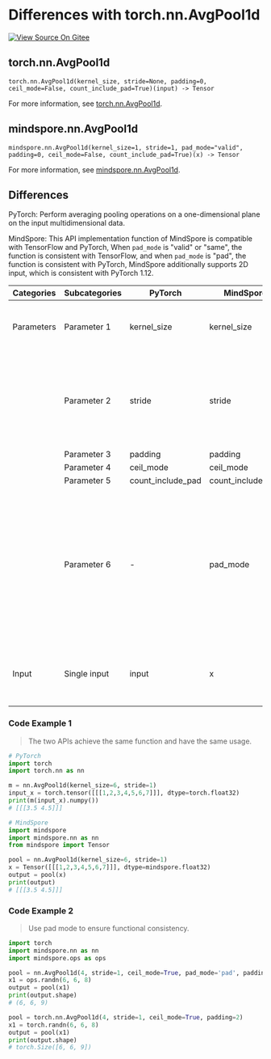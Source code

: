 # Differences with torch.nn.AvgPool1d

[![View Source On Gitee](https://mindspore-website.obs.cn-north-4.myhuaweicloud.com/website-images/r2.3/resource/_static/logo_source_en.svg)](https://gitee.com/mindspore/docs/blob/r2.3/docs/mindspore/source_en/note/api_mapping/pytorch_diff/AvgPool1d.md)

## torch.nn.AvgPool1d

```text
torch.nn.AvgPool1d(kernel_size, stride=None, padding=0, ceil_mode=False, count_include_pad=True)(input) -> Tensor
```

For more information, see [torch.nn.AvgPool1d](https://pytorch.org/docs/1.8.1/generated/torch.nn.AvgPool1d.html).

## mindspore.nn.AvgPool1d

```text
mindspore.nn.AvgPool1d(kernel_size=1, stride=1, pad_mode="valid", padding=0, ceil_mode=False, count_include_pad=True)(x) -> Tensor
```

For more information, see [mindspore.nn.AvgPool1d](https://www.mindspore.cn/docs/en/r2.3/api_python/nn/mindspore.nn.AvgPool1d.html).

## Differences

PyTorch: Perform averaging pooling operations on a one-dimensional plane on the input multidimensional data.

MindSpore: This API implementation function of MindSpore is compatible with TensorFlow and PyTorch, When `pad_mode` is "valid" or "same", the function is consistent with TensorFlow, and when `pad_mode` is "pad", the function is consistent with PyTorch, MindSpore additionally supports 2D input, which is consistent with PyTorch 1.12.

| Categories | Subcategories   | PyTorch     | MindSpore   | Differences   |
| ---- | ----- | ------- | --------- | -------------- |
| Parameters | Parameter 1 | kernel_size | kernel_size | Consistent function, no default values for PyTorch                             |
|      | Parameter 2 | stride            | stride      | The functions are the same, but the default values of parameters are different |
|      | Parameter 3 | padding           | padding    | Consistent |
|      | Parameter 4 | ceil_mode         | ceil_mode    | Consistent |
|      | Parameter 5 | count_include_pad | count_include_pad   | Consistent |
|      | Parameter 6 | -        | pad_mode          | MindSpore specifies how the pooling will be filled, with optional values of "same", "valid" or "pad". PyTorch does not have this parameter         |
| Input | Single input | input             | x           | Interface input, same function, different parameter names                               |

### Code Example 1

> The two APIs achieve the same function and have the same usage.

```python
# PyTorch
import torch
import torch.nn as nn

m = nn.AvgPool1d(kernel_size=6, stride=1)
input_x = torch.tensor([[[1,2,3,4,5,6,7]]], dtype=torch.float32)
print(m(input_x).numpy())
# [[[3.5 4.5]]]

# MindSpore
import mindspore
import mindspore.nn as nn
from mindspore import Tensor

pool = nn.AvgPool1d(kernel_size=6, stride=1)
x = Tensor([[[1,2,3,4,5,6,7]]], dtype=mindspore.float32)
output = pool(x)
print(output)
# [[[3.5 4.5]]]
```

### Code Example 2

> Use pad mode to ensure functional consistency.

```python
import torch
import mindspore.nn as nn
import mindspore.ops as ops

pool = nn.AvgPool1d(4, stride=1, ceil_mode=True, pad_mode='pad', padding=2)
x1 = ops.randn(6, 6, 8)
output = pool(x1)
print(output.shape)
# (6, 6, 9)

pool = torch.nn.AvgPool1d(4, stride=1, ceil_mode=True, padding=2)
x1 = torch.randn(6, 6, 8)
output = pool(x1)
print(output.shape)
# torch.Size([6, 6, 9])
```